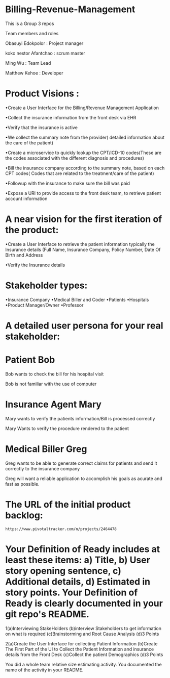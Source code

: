 # Billing-Revenue-Management

This is a Group 3 repos 

Team members and roles 

Obasuyi Edokpolor : Project manager 

koko nestor Afantchao : scrum master 

Ming Wu :  Team Lead 

Matthew Kehoe : Developer 

# Product Visions :  

•Create a User Interface for the Billing/Revenue Management Application

•Collect the insurance information from the front desk via EHR

•Verify that the insurance is active

•We collect the summary note from the provider( detailed information about the care of the patient)

•Create a microservice to quickly lookup the CPT/ICD-10 codes(These are the codes associated with the different diagnosis and procedures)

•Bill the insurance company according to the summary note, based on each CPT codes( Codes that are related to the treatment/care of the patient)

•Followup with the insurance to make sure the bill was paid

•Expose a URI to provide access to the front desk team, to retrieve patient account information


# A near vision for the first iteration of the product: 

•Create a User Interface to retrieve the patient information typically the Insurance details (Full Name, Insurance Company, Policy Number, Date Of Birth and Address

•Verify the Insurance details

# Stakeholder types: 
  •Insurance Company
  •Medical Biller and Coder
  •Patients
  •Hospitals
  •Product Manager/Owner
  •Professor

# A detailed user persona for your real stakeholder: 

 # Patient Bob 
  
  Bob wants to check the bill for his hospital visit 
  
  Bob is not familiar with the use of computer
  
  # Insurance Agent Mary
  
  Mary wants to verify the patients information/Bill is processed correctly
  
  Mary Wants to verify the procedure rendered to the patient
  
  # Medical Biller Greg
  
  Greg wants to be able to generate correct claims for patients and send it correctly to the insurance company
  
  Greg will want a reliable application to accomplish his goals as acurate and fast as possible.
  
  

# The URL of the initial product backlog:
    https://www.pivotaltracker.com/n/projects/2464478
    

# Your Definition of Ready includes at least these items: a) Title, b) User story opening sentence, c) Additional details, d) Estimated in story points. Your Definition of Ready is clearly documented in your git repo's README.

1(a)Interviewing StakeHolders
 (b)interview Stakeholders to get information on what is required
 (c)Brainstorming and Root Cause Analysis
 (d)3 Points

2(a)Create the User Interface for collecting Patient Information
 (b)Create The First Part of the UI to Collect the Patient Information and insurance details from the Front Desk
 (c)Collect the patient Demographics 
 (d)3 Points
 


You did a whole team relative size estimating activity. You documented the name of the activity in your README.
